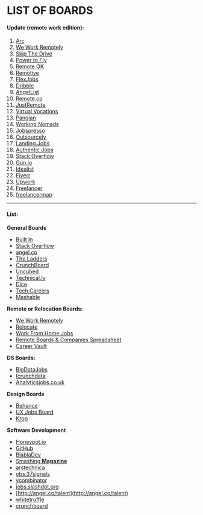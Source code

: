 # LIST OF BOARDS

#### Update (remote work edition): <a href="#84a5" id="84a5"></a>

1. [Arc](https://www.freecodecamp.org/news/how-to-find-remote-jobs/#arc)
2. [We Work Remotely](https://www.freecodecamp.org/news/how-to-find-remote-jobs/#we-work-remotely)
3. [Skip The Drive](https://www.freecodecamp.org/news/how-to-find-remote-jobs/#skip-the-drive)
4. [Power to Fly](https://www.freecodecamp.org/news/how-to-find-remote-jobs/#power-to-fly)
5. [Remote OK](https://www.freecodecamp.org/news/how-to-find-remote-jobs/#remote-ok)
6. [Remotive](https://www.freecodecamp.org/news/how-to-find-remote-jobs/#remotive)
7. [FlexJobs](https://www.freecodecamp.org/news/how-to-find-remote-jobs/#flexjobs)
8. [Dribble](https://www.freecodecamp.org/news/how-to-find-remote-jobs/#dribble)
9. [AngelList](https://www.freecodecamp.org/news/how-to-find-remote-jobs/#angellist)
10. [Remote.co](https://www.freecodecamp.org/news/how-to-find-remote-jobs/#remote-co)
11. [JustRemote](https://www.freecodecamp.org/news/how-to-find-remote-jobs/#justremote)
12. [Virtual Vocations](https://www.freecodecamp.org/news/how-to-find-remote-jobs/#virtual-vocations)
13. [Pangian](https://www.freecodecamp.org/news/how-to-find-remote-jobs/#pangian)
14. [Working Nomads](https://www.freecodecamp.org/news/how-to-find-remote-jobs/#working-nomads)
15. [Jobspresso](https://www.freecodecamp.org/news/how-to-find-remote-jobs/#jobspresso)
16. [Outsourcely](https://www.freecodecamp.org/news/how-to-find-remote-jobs/#outsourcely)
17. [Landing.Jobs](https://www.freecodecamp.org/news/how-to-find-remote-jobs/#landing-jobs)
18. [Authentic Jobs](https://www.freecodecamp.org/news/how-to-find-remote-jobs/#authentic-jobs)
19. [Stack Overflow](https://www.freecodecamp.org/news/how-to-find-remote-jobs/#stack-overflow)
20. [Gun.io](https://www.freecodecamp.org/news/how-to-find-remote-jobs/#gun-io)
21. [Idealist](https://www.freecodecamp.org/news/how-to-find-remote-jobs/#idealist)
22. [Fiverr](https://www.freecodecamp.org/news/how-to-find-remote-jobs/#fiverr)
23. [Upwork](https://www.freecodecamp.org/news/how-to-find-remote-jobs/#upwork)
24. [Freelancer](https://www.freecodecamp.org/news/how-to-find-remote-jobs/#freelancer)
25. [freelancermap](https://www.freecodecamp.org/news/how-to-find-remote-jobs/#freelancermap)

***

#### List: <a href="#4a31" id="4a31"></a>

**General Boards**

* [Built In](https://builtin.com/jobs)
* [Stack Overflow](https://stackoverflow.com/jobs)
* [angel.co](http://angel.co/jobs)
* [The Ladders](https://www.theladders.com/jobs/search-jobs)
* [CrunchBoard](http://www.crunchboard.com/jobs)
* [Uncubed](https://uncubed.com)
* [Technical.ly](https://technical.ly/jobs/)
* [Dice](https://www.dice.com)
* [Tech Careers](https://www.techcareers.com)
* [Mashable](http://jobs.mashable.com/jobs/search/results)

**Remote or Relocation Boards:**

* [We Work Remotely](https://weworkremotely.com)
* [Relocate](https://relocate.me)[‍](https://workfromhomejobs.me)
* [Work From Home Jobs](https://workfromhomejobs.me)
* [Remote Boards & Companies Spreadsheet](https://docs.google.com/spreadsheets/d/16V7hG7l24hBAnlcmaSG3mrusDx1uj\_ZsLwnTu7L\_wsQ/edit?usp=sharing)
* [Career Vault](https://careervault.io)

**DS Boards:**

* [BigDataJobs](https://www.bigdatajobs.com)
* [Icrunchdata](https://icrunchdata.com/data-science-jobs/)
* [Analyticsjobs.co.uk](https://www.analyticsjobs.co.uk)

**Design Boards**

* [Behance](https://www.behance.net/joblist)
* [UX Jobs Board](https://www.uxjobsboard.com)
* [Krop](https://www.krop.com/creative-jobs/ux-ui-designer/)

**Software Development**

* [Honeypot.io](https://www.honeypot.io/pages/for\_employers)
* [GitHub](https://jobs.github.com)
* [BlablaDev](https://blabladev.eu)
* [Smashing **Magazine**](http://jobs.smashingmagazine.com)
* [arstechnica](http://jobs.arstechnica.com)
* [obs.37signals](http://jobs.37signals.com)
* [ycombinator](http://news.ycombinator.com/submitted?id=whoishiring)
* [jobs.slashdot.org](http://jobs.slashdot.org/jobboard.php)
* [http://angel.co/talent](http://angel.co/talent)
* [whitetruffle](https://www.whitetruffle.com)
* [crunchboard](http://www.crunchboard.com/jobs/)
